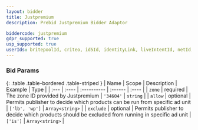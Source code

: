 ```yaml
---
layout: bidder
title: Justpremium
description: Prebid Justpremium Bidder Adaptor

biddercode: justpremium
gdpr_supported: true
usp_supported: true
userIds: britepoolId, criteo, id5Id, identityLink, liveIntentId, netId, parrableId, pubCommonId, unifiedId
---
```




### Bid Params

{: .table .table-bordered .table-striped }
| Name | Scope | Description | Example | Type |
| :--- | :---- | :---------- | :------ | :---- |
| `zone` | required | The zone ID provided by Justpremium | `'34604'` | `string` |
| `allow` | optional | Permits publisher to decide which products can be run from specific ad unit | `['lb', 'wp']` | `Array<string>` |
| `exclude` | optional | Permits publisher to decide which products should be excluded from running in specific ad unit | `['is']` | `Array<string>` |
